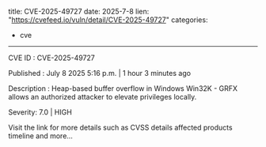  
title: CVE-2025-49727
date: 2025-7-8
lien: "https://cvefeed.io/vuln/detail/CVE-2025-49727"
categories:
  - cve
---

CVE ID : CVE-2025-49727

Published :  July 8
2025
5:16 p.m. | 1 hour
3 minutes ago

Description : Heap-based buffer overflow in Windows Win32K - GRFX allows an authorized attacker to elevate privileges locally.

Severity: 7.0 | HIGH

Visit the link for more details
such as CVSS details
affected products
timeline
and more...

